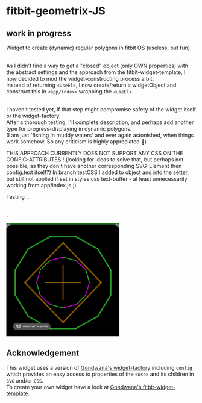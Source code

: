 # fitbit-geometrix-JS

## work in progress
Widget to create (dynamic) regular polygons in fitbit OS (useless, but fun)


\
As I didn't find a way to get a "closed" object (only OWN properties) with the abstract settings and the approach from the fitbit-widget-template, I now decided to mod the widget-constructing process a bit:
\
Instead of returning `<useEl>`, I now create/return a widgetObject and construct this in `<app/index>` wrapping the `<useEl>`.

\
I haven't tested yet, if that step might compromise safety of the widget itself or the widget-factory.
\
After a thorough testing, I'll complete description, and perhaps add another type for progress-displaying in dynamic polygons.
\
(I am just 'fishing in muddy waters' and ever again astonished, when things work somehow. So any criticism is highly appreciated 🙂)

THIS APPROACH CURRENTLY DOES NOT SUPPORT ANY CSS ON THE CONFIG-ATTRIBUTES!! 
(looking for ideas to solve that, but perhaps not possible, as they don't have another corresponding SVG-Element then config.text itself?) In branch testCSS I added <config> to object and <parseConfig>into the setter, but still not applied if set in styles.css text-buffer - at least unnecessarily working from app/index.js ;)


Testing ...





\
.


![dynamix](dynamix.gif)

## Acknowledgement
This widget uses a version of [Gondwana's widget-factory](https://github.com/gondwanasoft/fitbit-simple-widget) including `config` which provides an easy access to properties of the `<use>` and its children in `SVG` and/or `CSS`.\
To create your own widget have a look at [Gondwana's fitbit-widget-template](https://github.com/gondwanasoft/fitbit-widget-template).




